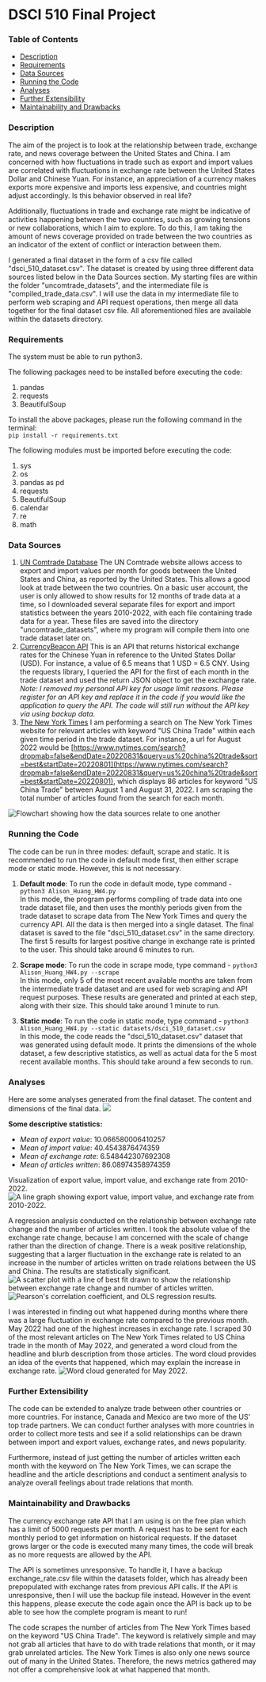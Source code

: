 # DSCI 510 Final Project

### Table of Contents
- [Description](#description)
- [Requirements](#requirements)
- [Data Sources](#data-sources)
- [Running the Code](#running-the-code)
- [Analyses](#analyses)
- [Further Extensibility](#further-extensibility)
- [Maintainability and Drawbacks](#maintainability-and-drawbacks)

### Description
The aim of the project is to look at the relationship between trade, exchange rate, and news coverage between the United States and China. I am concerned with how fluctuations in trade such as export and import values are correlated with fluctuations in exchange rate between the United States Dollar and Chinese Yuan. For instance, an appreciation of a currency makes exports more expensive and imports less expensive, and countries might adjust accordingly. Is this behavior observed in real life?

Additionally, fluctuations in trade and exchange rate might be indicative of activities happening between the two countries, such as growing tensions or new collaborations, which I aim to explore. To do this, I am taking the amount of news coverage provided on trade between the two countries as an indicator of the extent of conflict or interaction between them.

I generated a final dataset in the form of a csv file called "dsci_510_dataset.csv". The dataset is created by using three different data sources listed below in the Data Sources section. My starting files are within the folder "uncomtrade_datasets", and the intermediate file is "compiled_trade_data.csv". I will use the data in my intermediate file to perform web scraping and API request operations, then merge all data together for the final dataset csv file. All aforementioned files are available within the datasets directory.

### Requirements
The system must be able to run python3.

The following packages need to be installed before executing the code:
1. pandas
2. requests
3. BeautifulSoup

To install the above packages, please run the following command in the terminal:<br>
`pip install -r requirements.txt`

The following modules must be imported before executing the code:
1. sys
2. os
3. pandas as pd
4. requests
5. BeautifulSoup
6. calendar
7. re
8. math

### Data Sources
1. [UN Comtrade Database](https://comtradeplus.un.org/)
The UN Comtrade website allows access to export and import values per month for goods between the United States and China, as reported by the United States. This allows a good look at trade between the two countries.
On a basic user account, the user is only allowed to show results for 12 months of trade data at a time, so I downloaded several separate files for export and import statistics between the years 2010-2022, with each file containing trade data for a year. These files are saved into the directory "uncomtrade_datasets", where my program will compile them into one trade dataset later on.
2. [CurrencyBeacon API](https://currencybeacon.com/api-documentation)
This is an API that returns historical exchange rates for the Chinese Yuan in reference to the United States Dollar (USD). For instance, a value of 6.5 means that 1 USD = 6.5 CNY. Using the requests library, I queried the API for the first of each month in the trade dataset and used the return JSON object to get the exchange rate. *Note: I removed my personal API key for usage limit reasons. Please register for an API key and replace it in the code if you would like the application to query the API. The code will still run without the API key via using backup data.*
3. [The New York Times](https://www.nytimes.com/)
I am performing a search on The New York Times website for relevant articles with keyword "US China Trade" within each given time period in the trade dataset. For instance, a url for August 2022 would be [https://www.nytimes.com/search?dropmab=false&endDate=20220831&query=us%20china%20trade&sort=best&startDate=20220801](https://www.nytimes.com/search?dropmab=false&endDate=20220831&query=us%20china%20trade&sort=best&startDate=20220801), which displays 86 articles for keyword "US China Trade" between August 1 and August 31, 2022. I am scraping the total number of articles found from the search for each month.

![Flowchart showing how the data sources relate to one another](img/flowchart.png)

### Running the Code
The code can be run in three modes: default, scrape and static. It is recommended to run the code in default mode first, then either scrape mode or static mode. However, this is not necessary.

1. **Default mode**: To run the code in default mode, type command - `python3 Alison_Huang_HW4.py`
<br>In this mode, the program performs compiling of trade data into one trade dataset file, and then uses the monthly periods given from the trade dataset to scrape data from The New York Times and query the currency API. All the data is then merged into a single dataset. The final dataset is saved to the file "dsci_510_dataset.csv" in the same directory. The first 5 results for largest positive change in exchange rate is printed to the user. This should take around 6 minutes to run.

2. **Scrape mode**: To run the code in scrape mode, type command - `python3 Alison_Huang_HW4.py --scrape`
<br>In this mode, only 5 of the most recent available months are taken from the intermediate trade dataset and are used for web scraping and API request purposes. These results are generated and printed at each step, along with their size. This should take around 1 minute to run.

3. **Static mode**: To run the code in static mode, type command - `python3 Alison_Huang_HW4.py --static datasets/dsci_510_dataset.csv`
<br>In this mode, the code reads the "dsci_510_dataset.csv" dataset that was generated using default mode. It prints the dimensions of the whole dataset, a few descriptive statistics, as well as actual data for the 5 most recent available months. This should take around a few seconds to run.

### Analyses
Here are some analyses generated from the final dataset.
The content and dimensions of the final data.
![](img/df.png)

**Some descriptive statistics:**
- *Mean of export value*: 10.066580006410257
- *Mean of import value*: 40.4543876474359
- *Mean of exchange rate*: 6.548442307692308
- *Mean of articles written*: 86.08974358974359

Visualization of export value, import value, and exchange rate from 2010-2022.
![A line graph showing export value, import value, and exchange rate from 2010-2022.](img/line_graph.png)

A regression analysis conducted on the relationship between exchange rate change and the number of articles written. I took the absolute value of the exchange rate change, because I am concerned with the scale of change rather than the direction of change. There is a weak positive relationship, suggesting that a larger fluctuation in the exchange rate is related to an increase in the number of articles written on trade relations between the US and China. The results are statistically significant.
![A scatter plot with a line of best fit drawn to show the relationship between exchange rate change and number of articles written.](img/linear_regression.png)
![Pearson's correlation coefficient, and OLS regression results.](img/pearsons.png)

I was interested in finding out what happened during months where there was a large fluctuation in exchange rate compared to the previous month. May 2022 had one of the highest increases in exchange rate. I scraped 30 of the most relevant articles on The New York Times related to US China trade in the month of May 2022, and generated a word cloud from the headline and blurb description from those articles. The word cloud provides an idea of the events that happened, which may explain the increase in exchange rate.
![Word cloud generated for May 2022.](img/wordcloud.png)

### Further Extensibility
The code can be extended to analyze trade between other countries or more countries. For instance, Canada and Mexico are two more of the US' top trade partners. We can conduct further analyses with more countries in order to collect more tests and see if a solid relationships can be drawn between import and export values, exchange rates, and news popularity.

Furthermore, instead of just getting the number of articles written each month with the keyword on The New York Times, we can scrape the headline and the article descriptions and conduct a sentiment analysis to analyze overall feelings about trade relations that month.

### Maintainability and Drawbacks
The currency exchange rate API that I am using is on the free plan which has a limit of 5000 requests per month. A request has to be sent for each monthly period to get information on historical requests. If the dataset grows larger or the code is executed many many times, the code will break as no more requests are allowed by the API.

The API is sometimes unresponsive. To handle it, I have a backup exchange_rate.csv file within the datasets folder, which has already been prepopulated with exchange rates from previous API calls. If the API is unresponsive, then I will use the backup file instead. However in the event this happens, please execute the code again once the API is back up to be able to see how the complete program is meant to run!

The code scrapes the number of articles from The New York Times based on the keyword "US China Trade". The keyword is relatively simple and may not grab all articles that have to do with trade relations that month, or it may grab unrelated articles. The New York Times is also only one news source out of many in the United States. Therefore, the news metrics gathered may not offer a comprehensive look at what happened that month.